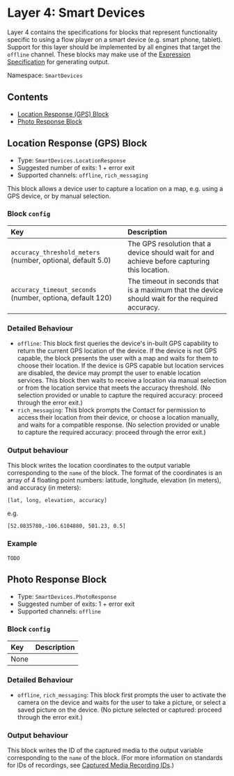 # Layer 4: Smart Devices

Layer 4 contains the specifications for blocks that represent functionality specific to using a flow player on a smart device \(e.g. smart phone, tablet\).  
Support for this layer should be implemented by all engines that target the `offline` channel. These blocks may make use of the [Expression Specification](../expressions.md) for generating output.

Namespace: `SmartDevices`

## Contents

* [Location Response \(GPS\) Block](blocks-3.md#location-response-gps-block)
* [Photo Response Block](blocks-3.md#photo-response-block)

## Location Response \(GPS\) Block

* Type: `SmartDevices.LocationResponse`
* Suggested number of exits: 1 + error exit
* Supported channels: `offline`, `rich_messaging`

This block allows a device user to capture a location on a map, e.g. using a GPS device, or by manual selection.

### Block `config`

| Key | Description |
| :--- | :--- |
| `accuracy_threshold_meters` \(number, optional, default 5.0\) | The GPS resolution that a device should wait for and achieve before capturing this location. |
| `accuracy_timeout_seconds` \(number, optiona, default 120\) | The timeout in seconds that is a maximum that the device should wait for the required accuracy. |

### Detailed Behaviour

* `offline`: This block first queries the device's in-built GPS capability to return the current GPS location of the device. If the device is not GPS capable, the block presents the user with a map and waits for them to choose their location.  If the device is GPS capable but location services are disabled, the device may prompt the user to enable location services. This block then waits to receive a location via manual selection or from the location service that meets the accuracy threshold.  \(No selection provided or unable to capture the required accuracy: proceed through the error exit.\)
* `rich_messaging`: This block prompts the Contact for permission to access their location from their device, or choose a location manually, and waits for a compatible response. \(No selection provided or unable to capture the required accuracy: proceed through the error exit.\)

### Output behaviour

This block writes the location coordinates to the output variable corresponding to the `name` of the block. The format of the coordinates is an array of 4 floating point numbers: latitude, longitude, elevation \(in meters\), and accuracy \(in meters\):

```text
[lat, long, elevation, accuracy]
```

e.g.

```text
[52.0835780,-106.6104880, 501.23, 0.5]
```

### Example

```text
TODO
```

## Photo Response Block

* Type: `SmartDevices.PhotoResponse`
* Suggested number of exits: 1 + error exit
* Supported channels: `offline`

### Block `config`

| Key | Description |
| :--- | :--- |
| None |  |

### Detailed Behaviour

* `offline`, `rich_messaging`: This block first prompts the user to activate the camera on the device and waits for the user to take a picture, or select a saved picture on the device. \(No picture selected or captured: proceed through the error exit.\)

### Output behaviour

This block writes the ID of the captured media to the output variable corresponding to the `name` of the block. \(For more information on standards for IDs of recordings, see [Captured Media Recording IDs](https://github.com/floip/flow-specification/tree/7a09ac6d0cd28370fd159bce33d69f61c8eb4c30/layers/layer4/TODO/README.md).\)


